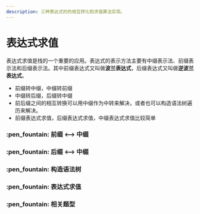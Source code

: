 ```yaml
---
description: 三种表达式的的相互转化和求值算法实现。
---
```


# 表达式求值

表达式求值是栈的一个重要的应用。表达式的表示方法主要有中缀表示法、前缀表示法和后缀表示法。其中前缀表达式又叫做**波兰表达式**，后缀表达式又叫做**逆波兰表达式**。

* 前缀转中缀，中缀转前缀
* 中缀转后缀，后缀转中缀
* 前后缀之间的相互转换可以用中缀作为中转来解决，或者也可以构造语法树遍历来解决。
* 前缀表达式求值，后缀表达式求值，中缀表达式求值比较简单

### :pen\_fountain: 前缀 <--> 中缀

### :pen\_fountain: 后缀 <--> 中缀

### :pen\_fountain: 构造语法树

### :pen\_fountain: 表达式求值

### :pen\_fountain: 相关题型

